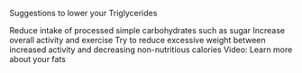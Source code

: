 ﻿Suggestions to lower your Triglycerides

Reduce intake of processed simple carbohydrates such as sugar Increase overall activity and exercise Try to reduce excessive weight between increased
activity and decreasing non-nutritious calories Video: Learn more about your fats

